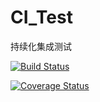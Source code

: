 # CI_Test
持续化集成测试

[![Build Status](https://travis-ci.org/m17603048828/CI_Test.svg?branch=master)](https://travis-ci.org/m17603048828/CI_Test)

[![Coverage Status](https://coveralls.io/repos/github/m17603048828/CI_Test/badge.svg?branch=master)](https://coveralls.io/github/m17603048828/CI_Test?branch=master)

